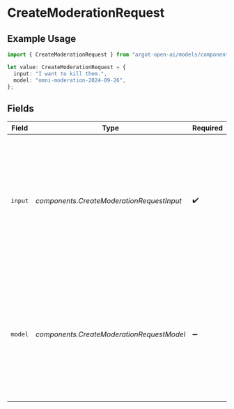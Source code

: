 # CreateModerationRequest

## Example Usage

```typescript
import { CreateModerationRequest } from "argot-open-ai/models/components";

let value: CreateModerationRequest = {
  input: "I want to kill them.",
  model: "omni-moderation-2024-09-26",
};
```

## Fields

| Field                                                                                                                                                                                 | Type                                                                                                                                                                                  | Required                                                                                                                                                                              | Description                                                                                                                                                                           | Example                                                                                                                                                                               |
| ------------------------------------------------------------------------------------------------------------------------------------------------------------------------------------- | ------------------------------------------------------------------------------------------------------------------------------------------------------------------------------------- | ------------------------------------------------------------------------------------------------------------------------------------------------------------------------------------- | ------------------------------------------------------------------------------------------------------------------------------------------------------------------------------------- | ------------------------------------------------------------------------------------------------------------------------------------------------------------------------------------- |
| `input`                                                                                                                                                                               | *components.CreateModerationRequestInput*                                                                                                                                             | :heavy_check_mark:                                                                                                                                                                    | Input (or inputs) to classify. Can be a single string, an array of strings, or<br/>an array of multi-modal input objects similar to other models.<br/>                                |                                                                                                                                                                                       |
| `model`                                                                                                                                                                               | *components.CreateModerationRequestModel*                                                                                                                                             | :heavy_minus_sign:                                                                                                                                                                    | The content moderation model you would like to use. Learn more in<br/>[the moderation guide](/docs/guides/moderation), and learn about<br/>available models [here](/docs/models/moderation).<br/> | omni-moderation-2024-09-26                                                                                                                                                            |